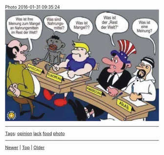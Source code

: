 <!--
title: Photo 2016-01-31 09
date: 2020-06-28T14:51:45.077Z
tags: opinion, lack, food, photo
-->





Photo 2016-01-31 09:35:24
![](138399703482-0.jpg)

<!--BOTTOM-POST-NAVIGATION-->
---

[Tags](tags.md): [opinion](tag-opinion.md) [lack](tag-lack.md) [food](tag-food.md) [photo](tag-photo.md)

---

[Newer](138341094552.md) | [Top](index.md) | [Older](140567464177.md)